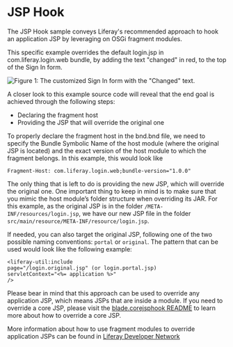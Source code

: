 # JSP Hook

The JSP Hook sample conveys Liferay's recommended approach to hook an application JSP by leveraging on OSGi fragment modules.

This specific example overrides the default login.jsp in com.liferay.login.web bundle, by adding the text "changed" in red, to the top of the Sign In form.

![Figure 1: The customized Sign In form with the "Changed" text.](https://github.com/codyhoag/liferay-docs/blob/blade-sample-images/develop/tutorials/blade-images/hook-jsp.png)

A closer look to this example source code will reveal that the end goal is achieved through the following steps:
- Declaring the fragment host
- Providing the JSP that will override the original one

To properly declare the fragment host in the bnd.bnd file, we need to specify the Bundle Symbolic Name of the host module (where the original JSP is located) and the exact version of the host module to which the fragment belongs. In this example, this would look like
	
	Fragment-Host: com.liferay.login.web;bundle-version="1.0.0"

The only thing that is left to do is providing the new JSP, which will override the original one. One important thing to keep in mind is to make sure that you mimic the host module’s folder structure when overriding its JAR. For this example, as the original JSP is in the folder `/META-INF/resources/login.jsp`, we have our new JSP file in the folder `src/main/resource/META-INF/resource/login.jsp`.

If needed, you can also target the original JSP, following one of the two possible naming conventions: `portal` or `original`. The pattern that can be used would look like the following example:

	<liferay-util:include 
    page="/login.original.jsp" (or login.portal.jsp) 
    servletContext="<%= application %>" 
	/> 

Please bear in mind that this approach can be used to override any application JSP, which means JSPs that are inside a module. If you need to override a core JSP, please visit the [blade.corejsphook README](https://github.com/liferay/liferay-blade-samples/blob/master/liferay-gradle/blade.corejsphook/README.markdown) to learn more about how to override a core JSP.

More information about how to use fragment modules to override application JSPs can be found in [Liferay Developer Network](https://dev.liferay.com/develop/tutorials/-/knowledge_base/7-0/overriding-a-modules-jsps)